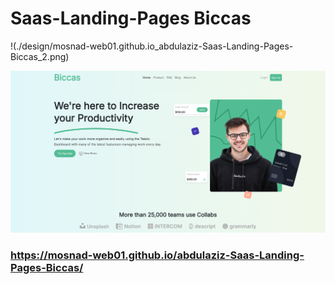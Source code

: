 # Saas-Landing-Pages Biccas

!(./design/mosnad-web01.github.io_abdulaziz-Saas-Landing-Pages-Biccas_2.png)

![Header/intro section for the Huddle landing page with curved sections](./design/mosnad-web01.github.io_abdulaziz-Saas-Landing-Pages-Biccas_2.png)
### https://mosnad-web01.github.io/abdulaziz-Saas-Landing-Pages-Biccas/
